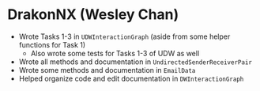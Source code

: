 # DrakonNX (Wesley Chan)

* Wrote Tasks 1-3 in `UDWInteractionGraph` (aside from some helper functions for Task 1)
  * Also wrote some tests for Tasks 1-3 of UDW as well
* Wrote all methods and documentation in `UndirectedSenderReceiverPair`
* Wrote some methods and documentation in `EmailData`
* Helped organize code and edit documentation in `DWInteractionGraph`
